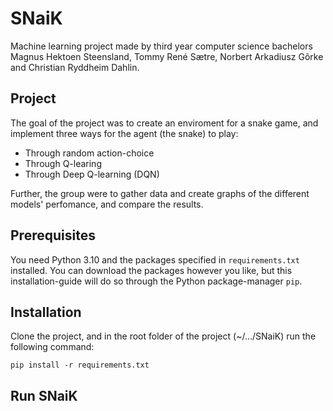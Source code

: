 # SNaiK
Machine learning project made by third year computer science bachelors Magnus Hektoen Steensland, Tommy René Sætre, Norbert Arkadiusz Gõrke and Christian Ryddheim Dahlin.

## Project
The goal of the project was to create an enviroment for a snake game, and implement three ways for the agent (the snake) to play:

* Through random action-choice
* Through Q-learing
* Through Deep Q-learning (DQN)

Further, the group were to gather data and create graphs of the different models' perfomance, and compare the results.

## Prerequisites
You need Python 3.10 and the packages specified in `requirements.txt` installed. You can download the packages however you like, but this installation-guide will do so through the Python package-manager `pip`.  

## Installation
Clone the project, and in the root folder of the project (~/.../SNaiK) run the following command:

```
pip install -r requirements.txt
```

## Run SNaiK
